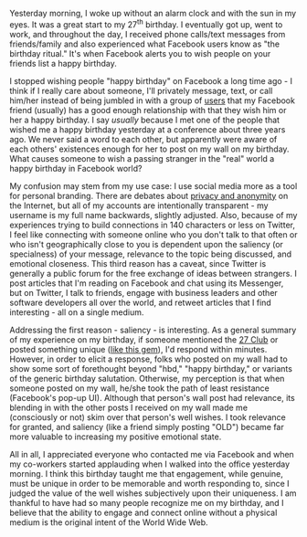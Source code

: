 <p>Yesterday morning, I woke up without an alarm clock and with the sun in my eyes. It was a great start to my 27<sup>th</sup> birthday. I eventually got up, went to work, and throughout the day, I received phone calls/text messages from friends/family and also experienced what Facebook users know as "the birthday ritual." It's when Facebook alerts you to wish people on your friends list a happy birthday.</p>

<p>I stopped wishing people "happy birthday" on Facebook a long time ago - I think if I really care about someone, I'll privately message, text, or call him/her instead of being jumbled in with a group of <a href="http://tron.wikia.com/wiki/User" target="_blank">users</a> that my Facebook friend (usually) has a good enough relationship with that they wish him or her a happy birthday. I say <em>usually</em> because I met one of the people that wished me a happy birthday yesterday at a conference <http://www.aiesecus.org> about three years ago. We never said a word to each other, but apparently were aware of each others' existences enough for her to post on my wall on my birthday. What causes someone to wish a passing stranger in the "real" world a happy birthday in Facebook world?</p>

<p>My confusion may stem from my use case: I use social media more as a tool for personal branding. There are debates about <a href="http://chrishateswriting.com/post/76431353368/the-anonymity-i-know" target="_blank">privacy and anonymity</a> on the Internet, but all of my accounts are intentionally transparent - my username is my full name backwards, slightly adjusted. Also, because of my experiences trying to build connections in 140 characters or less on Twitter, I feel like connecting with someone online who you don't talk to that often or who isn't geographically close to you is dependent upon the saliency (or specialness) of your message, relevance to the topic being discussed, and emotional closeness. This third reason has a caveat, since Twitter is generally a public forum for the free exchange of ideas between strangers. I post articles that I'm reading on Facebook and chat using its Messenger, but on Twitter, I talk to friends, engage with business leaders and other software developers all over the world, and retweet articles that I find interesting - all on a single medium.</p>

<p>Addressing the first reason - saliency - is interesting. As a general summary of my experience on my birthday, if someone mentioned the <a href="https://en.wikipedia.org/wiki/27_Club" target="_blank">27 Club</a> or posted something unique (<a href="http://puu.sh/ke7eK/e6e1b901d2.png" target="_blank">like this gem</a>), I'd respond within minutes. However, in order to elicit a response, folks who posted on my wall had to show some sort of forethought beyond "hbd," "happy birthday," or variants of the generic birthday salutation. Otherwise, my perception is that when someone posted on my wall, he/she took the path of least resistance (Facebook's pop-up UI). Although that person's wall post had relevance, its blending in with the other posts I received on my wall made me (consciously or not) skim over that person's well wishes. I took relevance for granted, and saliency (like a friend simply posting "OLD") became far more valuable to increasing my positive emotional state.</p>

<p>All in all, I appreciated everyone who contacted me via Facebook and when my co-workers started applauding when I walked into the office yesterday morning. I think this birthday taught me that engagement, while genuine, must be unique in order to be memorable and worth responding to, since I judged the value of the well wishes subjectively upon their uniqueness. I am thankful to have had so many people recognize me on my birthday, and I believe that the ability to engage and connect online without a physical medium is the original intent of the World Wide Web.</p>